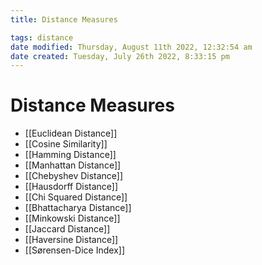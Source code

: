 ```yaml
---
title: Distance Measures

tags: distance 
date modified: Thursday, August 11th 2022, 12:32:54 am
date created: Tuesday, July 26th 2022, 8:33:15 pm
---
```


# Distance Measures
- [[Euclidean Distance]]
- [[Cosine Similarity]]
- [[Hamming Distance]]
- [[Manhattan Distance]]
- [[Chebyshev Distance]]
- [[Hausdorff Distance]]
- [[Chi Squared Distance]]
- [[Bhattacharya Distance]]
- [[Minkowski Distance]]
- [[Jaccard Distance]]
- [[Haversine Distance]]
- [[Sørensen-Dice Index]]
   

